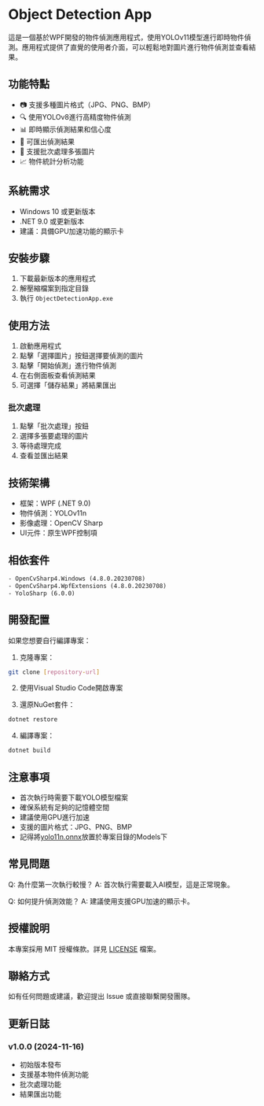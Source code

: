# Object Detection App

這是一個基於WPF開發的物件偵測應用程式，使用YOLOv11模型進行即時物件偵測。應用程式提供了直覺的使用者介面，可以輕鬆地對圖片進行物件偵測並查看結果。

## 功能特點

- 📷 支援多種圖片格式（JPG、PNG、BMP）
- 🔍 使用YOLOv8進行高精度物件偵測
- 📊 即時顯示偵測結果和信心度
- 💾 可匯出偵測結果
- 📁 支援批次處理多張圖片
- 📈 物件統計分析功能

## 系統需求

- Windows 10 或更新版本
- .NET 9.0 或更新版本
- 建議：具備GPU加速功能的顯示卡

## 安裝步驟

1. 下載最新版本的應用程式
2. 解壓縮檔案到指定目錄
3. 執行 `ObjectDetectionApp.exe`

## 使用方法

1. 啟動應用程式
2. 點擊「選擇圖片」按鈕選擇要偵測的圖片
3. 點擊「開始偵測」進行物件偵測
4. 在右側面板查看偵測結果
5. 可選擇「儲存結果」將結果匯出

### 批次處理

1. 點擊「批次處理」按鈕
2. 選擇多張要處理的圖片
3. 等待處理完成
4. 查看並匯出結果

## 技術架構

- 框架：WPF (.NET 9.0)
- 物件偵測：YOLOv11n
- 影像處理：OpenCV Sharp
- UI元件：原生WPF控制項

## 相依套件

```xml
- OpenCvSharp4.Windows (4.8.0.20230708)
- OpenCvSharp4.WpfExtensions (4.8.0.20230708)
- YoloSharp (6.0.0)
```

## 開發配置

如果您想要自行編譯專案：

1. 克隆專案：
```bash
git clone [repository-url]
```

2. 使用Visual Studio Code開啟專案

3. 還原NuGet套件：
```bash
dotnet restore
```

4. 編譯專案：
```bash
dotnet build
```

## 注意事項

- 首次執行時需要下載YOLO模型檔案
- 確保系統有足夠的記憶體空間
- 建議使用GPU進行加速
- 支援的圖片格式：JPG、PNG、BMP
- 記得將[yolo11n.onnx](https://github.com/dme-compunet/YoloSharp/blob/main/Source/Assets/models/yolo11n.onnx)放置於專案目錄的Models下

## 常見問題

Q: 為什麼第一次執行較慢？
A: 首次執行需要載入AI模型，這是正常現象。

Q: 如何提升偵測效能？
A: 建議使用支援GPU加速的顯示卡。

## 授權說明

本專案採用 MIT 授權條款。詳見 [LICENSE](LICENSE) 檔案。

## 聯絡方式

如有任何問題或建議，歡迎提出 Issue 或直接聯繫開發團隊。

## 更新日誌

### v1.0.0 (2024-11-16)
- 初始版本發布
- 支援基本物件偵測功能
- 批次處理功能
- 結果匯出功能
